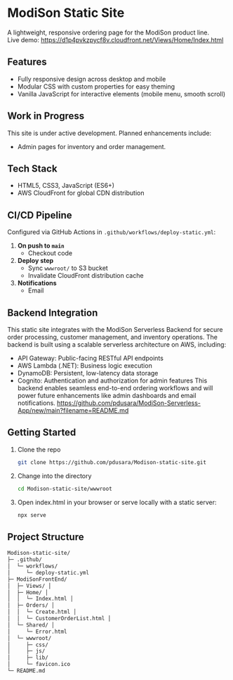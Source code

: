 # ModiSon Static Site

A lightweight, responsive ordering page for the ModiSon product line.  
Live demo: https://d1p4pvkzpycf8v.cloudfront.net/Views/Home/Index.html

## Features

- Fully responsive design across desktop and mobile  
- Modular CSS with custom properties for easy theming  
- Vanilla JavaScript for interactive elements (mobile menu, smooth scroll)  

## Work in Progress

This site is under active development. Planned enhancements include:

- Admin pages for inventory and order management.

## Tech Stack

- HTML5, CSS3, JavaScript (ES6+)  
- AWS CloudFront for global CDN distribution  

## CI/CD Pipeline

Configured via GitHub Actions in `.github/workflows/deploy-static.yml`:

1. **On push to `main`**  
   - Checkout code  
2. **Deploy step**  
   - Sync `wwwroot/` to S3 bucket  
   - Invalidate CloudFront distribution cache  
3. **Notifications**  
   - Email

## Backend Integration
This static site integrates with the ModiSon Serverless Backend for secure order processing, customer management, and inventory operations. The backend is built using a scalable serverless architecture on AWS, including:
- API Gateway: Public-facing RESTful API endpoints
- AWS Lambda (.NET): Business logic execution
- DynamoDB: Persistent, low-latency data storage
- Cognito: Authentication and authorization for admin features
This backend enables seamless end-to-end ordering workflows and will power future enhancements like admin dashboards and email notifications.
https://github.com/pdusara/ModiSon-Serverless-App/new/main?filename=README.md

## Getting Started

1. Clone the repo  
   ```bash
   git clone https://github.com/pdusara/Modison-static-site.git
2. Change into the directory
   ```bash
   cd Modison-static-site/wwwroot
3. Open index.html in your browser or serve locally with a static server:
    ```bash
    npx serve

## Project Structure

  ```bash
  Modison-static-site/
  ├─ .github/
  │  └─ workflows/
  │     └─ deploy-static.yml
  ├─ ModiSonFrontEnd/
  │  ├─ Views/ │
  │  ├─ Home/ │
  │  │  └─ Index.html │
  │  ├─ Orders/ │
  │  │  └─ Create.html │
  │  │  └─ CustomerOrderList.html │
  │  └─ Shared/ │
  │     └─ Error.html
  │  └─ wwwroot/
  │     ├─ css/
  │     ├─ js/
  │     ├─ lib/
  │     └─ favicon.ico
  └─ README.md
